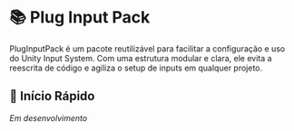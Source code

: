 # 📚 Plug Input Pack

PlugInputPack é um pacote reutilizável para facilitar a configuração e uso do Unity Input System. Com uma estrutura modular e clara, ele evita a reescrita de código e agiliza o setup de inputs em qualquer projeto.

## 🚀 Início Rápido

*Em desenvolvimento*

